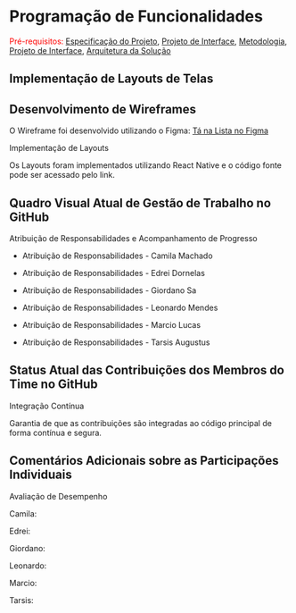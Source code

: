 # Programação de Funcionalidades

<span style="color:red">Pré-requisitos: <a href="2-Especificação do Projeto.md"> Especificação do Projeto</a></span>, <a href="3-Projeto de Interface.md"> Projeto de Interface</a>, <a href="4-Metodologia.md"> Metodologia</a>, <a href="3-Projeto de Interface.md"> Projeto de Interface</a>, <a href="5-Arquitetura da Solução.md"> Arquitetura da Solução</a>

## Implementação de Layouts de Telas

## Desenvolvimento de Wireframes

O Wireframe foi desenvolvido utilizando o Figma: [Tá na Lista no Figma](https://www.figma.com/design/NlQGLKGaC0UFdYNKh72Lt1/T%C3%A1-na-Lista-?node-id=0-1&t=FrJ0wrSeIfKir5gg-1)

Implementação de Layouts

Os Layouts foram implementados utilizando React Native e o código fonte pode ser acessado pelo link.

## Quadro Visual Atual de Gestão de Trabalho no GitHub

Atribuição de Responsabilidades e Acompanhamento de Progresso

* Atribuição de Responsabilidades - Camila Machado
  
* Atribuição de Responsabilidades - Edrei Dornelas
  
* Atribuição de Responsabilidades - Giordano Sa
  
* Atribuição de Responsabilidades - Leonardo Mendes

* Atribuição de Responsabilidades - Marcio Lucas
  
* Atribuição de Responsabilidades - Tarsis Augustus
  

## Status Atual das Contribuições dos Membros do Time no GitHub

Integração Contínua

Garantia de que as contribuições são integradas ao código principal de forma contínua e segura.

## Comentários Adicionais sobre as Participações Individuais

Avaliação de Desempenho

Camila: 

Edrei:

Giordano:

Leonardo:

Marcio:

Tarsis: 
